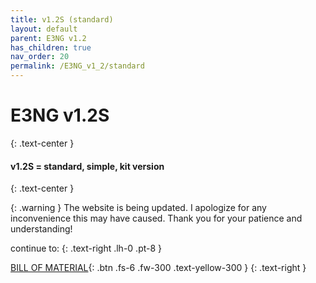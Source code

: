 ```yaml
---
title: v1.2S (standard)
layout: default
parent: E3NG v1.2
has_children: true
nav_order: 20
permalink: /E3NG_v1_2/standard
---
```

# E3NG v1.2S
{: .text-center }
#### v1.2S = standard, simple, kit version
{: .text-center }

{: .warning }
The website is being updated. I apologize for any inconvenience this may have caused. Thank you for your patience and understanding!

continue to:
{: .text-right .lh-0 .pt-8 }

[BILL OF MATERIAL]{: .btn .fs-6 .fw-300 .text-yellow-300 }
{: .text-right }

[BILL OF MATERIAL]: https://rh3d.xyz/
